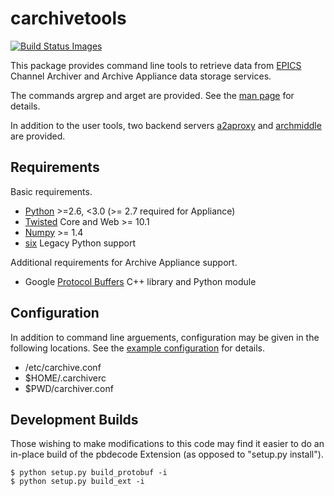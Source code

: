 carchivetools
=============

<a href="https://travis-ci.org/epicsdeb/carchivetools">
  <img src="https://travis-ci.org/epicsdeb/carchivetools.svg" title="Build Status Images">
</a>

This package provides command line tools
to retrieve data from [EPICS][] Channel Archiver
and Archive Appliance data storage services.

The commands argrep and arget are provided.
See the [man page](arget.pod) for details.

In addition to the user tools, two backend servers
[a2aproxy](README-a2aproxy.md) and [archmiddle](README-archmiddle.md)
are provided.

[EPICS]: http://www.aps.anl.gov/epics/

Requirements
------------

Basic requirements.

* [Python](http://www.python.org/) >=2.6, &lt;3.0 (&gt;= 2.7 required for Appliance)
* [Twisted](http://twistedmatrix.com/) Core and Web >= 10.1
* [Numpy](http://www.numpy.org/) >= 1.4
* [six](https://pythonhosted.org/six/) Legacy Python support

Additional requirements for Archive Appliance support.

* Google [Protocol Buffers](http://code.google.com/p/protobuf/) C++ library and Python module

Configuration
-------------

In addition to command line arguements, configuration
may be given in the following locations.
See the [example configuration](carchive.conf.example) for details.

* /etc/carchive.conf
* $HOME/.carchiverc
* $PWD/carchiver.conf

Development Builds
------------------

Those wishing to make modifications to this code may find it easier to
do an in-place build of the pbdecode Extension (as opposed to "setup.py install").

    $ python setup.py build_protobuf -i
    $ python setup.py build_ext -i
